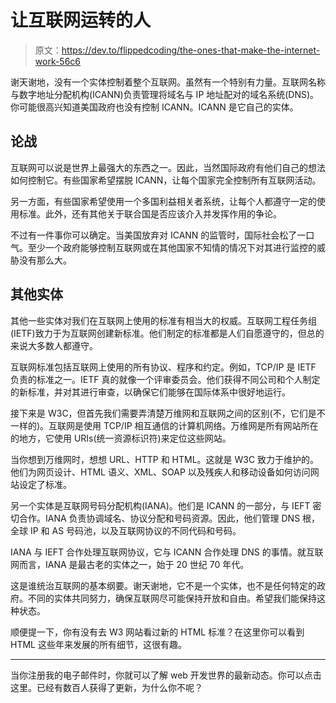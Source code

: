 # 让互联网运转的人

> 原文：<https://dev.to/flippedcoding/the-ones-that-make-the-internet-work-56c6>

谢天谢地，没有一个实体控制着整个互联网。虽然有一个特别有力量。互联网名称与数字地址分配机构(ICANN)负责管理将域名与 IP 地址配对的域名系统(DNS)。你可能很高兴知道美国政府也没有控制 ICANN。ICANN 是它自己的实体。

## 论战

互联网可以说是世界上最强大的东西之一。因此，当然国际政府有他们自己的想法如何控制它。有些国家希望摆脱 ICANN，让每个国家完全控制所有互联网活动。

另一方面，有些国家希望使用一个多国利益相关者系统，让每个人都遵守一定的使用标准。此外，还有其他关于联合国是否应该介入并发挥作用的争论。

不过有一件事你可以确定。当美国放弃对 ICANN 的监管时，国际社会松了一口气。至少一个政府能够控制互联网或在其他国家不知情的情况下对其进行监控的威胁没有那么大。

## 其他实体

其他一些实体对我们在互联网上使用的标准有相当大的权威。互联网工程任务组(IETF)致力于为互联网创建新标准。他们制定的标准都是人们自愿遵守的，但总的来说大多数人都遵守。

互联网标准包括互联网上使用的所有协议、程序和约定。例如，TCP/IP 是 IETF 负责的标准之一。IETF 真的就像一个评审委员会。他们获得不同公司和个人制定的新标准，并对其进行审查，以确保它们能够在国际体系中很好地运行。

接下来是 W3C，但首先我们需要弄清楚万维网和互联网之间的区别(不，它们是不一样的)。互联网是使用 TCP/IP 相互通信的计算机网络。万维网是所有网站所在的地方，它使用 URIs(统一资源标识符)来定位这些网站。

当你想到万维网时，想想 URL、HTTP 和 HTML。这就是 W3C 致力于维护的。他们为网页设计、HTML 语义、XML、SOAP 以及残疾人和移动设备如何访问网站设定了标准。

另一个实体是互联网号码分配机构(IANA)。他们是 ICANN 的一部分，与 IEFT 密切合作。IANA 负责协调域名、协议分配和号码资源。因此，他们管理 DNS 根，全球 IP 和 AS 号码池，以及互联网协议的不同代码和号码。

IANA 与 IEFT 合作处理互联网协议，它与 ICANN 合作处理 DNS 的事情。就互联网而言，IANA 是最古老的实体之一，始于 20 世纪 70 年代。

这是谁统治互联网的基本纲要。谢天谢地，它不是一个实体，也不是任何特定的政府。不同的实体共同努力，确保互联网尽可能保持开放和自由。希望我们能保持这种状态。

顺便提一下，你有没有去 W3 网站看过新的 HTML 标准？在这里你可以看到 HTML 这些年来发展的所有细节，这很有趣。

* * *

当你注册我的电子邮件时，你就可以了解 web 开发世界的最新动态。你可以点击这里。已经有数百人获得了更新，为什么你不呢？